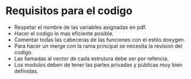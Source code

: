 # Requisitos para el codigo

* Respetar el nombre de las variables asignadas en pdf.
* Hacer el codigo lo mas eficiente posible.
* Comentar todas las cabeceras de las funciones con el estilo doxygen.
* Para hacer un merge con la rama principal se necesita la revision del codigo.
* Las llamadas al vector de cada estrutura debe ser por refencia.
* Los modulos deben de tener las partes privadas y publicas muy bien definidas.
